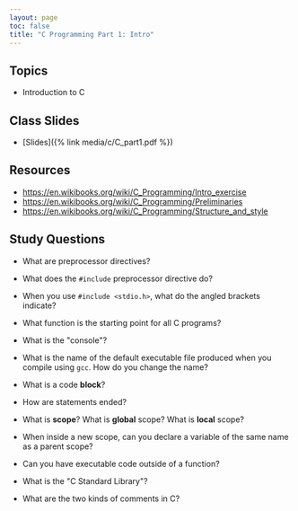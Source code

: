 ```yaml
---
layout: page
toc: false
title: "C Programming Part 1: Intro"
---
```


## Topics
* Introduction to C

## Class Slides
* [Slides]({% link media/c/C_part1.pdf %})

## Resources
* <https://en.wikibooks.org/wiki/C_Programming/Intro_exercise>
* <https://en.wikibooks.org/wiki/C_Programming/Preliminaries>
* <https://en.wikibooks.org/wiki/C_Programming/Structure_and_style>

## Study Questions
- What are preprocessor directives? 
- What does the `#include` preprocessor directive do?
- When you use `#include <stdio.h>`, what do the angled brackets indicate?
- What function is the starting point for all C programs?
- What is the "console"?
- What is the name of the default executable file produced when you compile using `gcc`.  How do you change the name?

- What is a code **block**?
- How are statements ended?
- What is **scope**?  What is **global** scope? What is **local** scope?
- When inside a new scope, can you declare a variable of the same name as a parent scope?
- Can you have executable code outside of a function?
- What is the "C Standard Library"?

- What are the two kinds of comments in C?
<!-- - Instead of manually formatting your code, you should always use an autoformatter.  The most popular C formatter is `clang-format`.  When writing your lab code, you shouldn't need to call this program directly, rather if you have things configured correctly, it should automatically run every time you save your code.  **Make sure you have this set up and working**. -->

